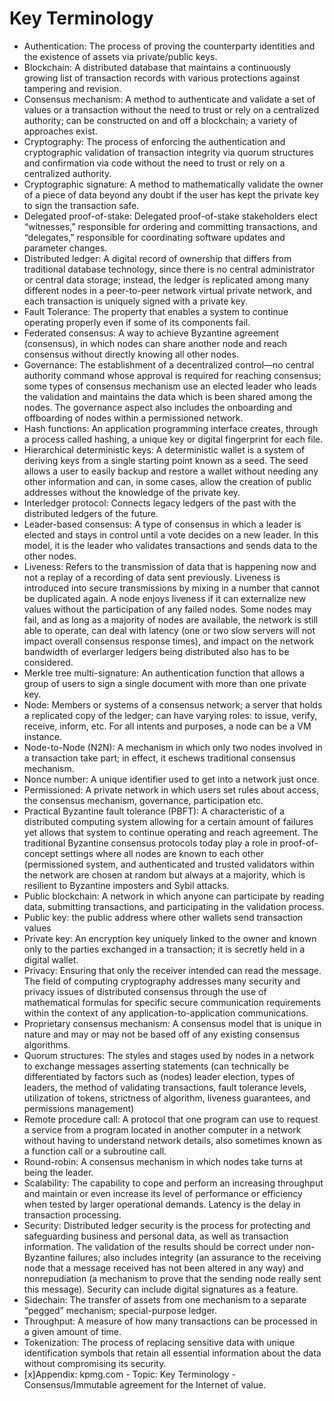 # Key Terminology

- Authentication:
  The process of proving the counterparty identities and the existence of assets via private/public keys.
- Blockchain:
  A distributed database that maintains a continuously growing list of transaction records with various protections against tampering and revision.
- Consensus mechanism:
  A method to authenticate and validate a set of values or a transaction without the need to trust or rely on a centralized authority; can be constructed on and off a blockchain; a variety of approaches exist.
- Cryptography: 
  The process of enforcing the authentication and cryptographic validation of transaction integrity via quorum structures and confirmation via code without the need to trust or rely on a centralized authority.
- Cryptographic signature:
  A method to mathematically validate the owner of a piece of data beyond any doubt if the user has kept the private key to sign the transaction safe.
- Delegated proof-of-stake:
  Delegated proof-of-stake stakeholders elect “witnesses,” responsible for ordering and committing transactions, and “delegates,” responsible for coordinating software updates and parameter changes.
- Distributed ledger:
  A digital record of ownership that differs from traditional database technology, since there is no central administrator or central data storage; instead, the ledger is replicated among many different nodes in a peer-to-peer network virtual private network, and each transaction is uniquely signed with a private key.
- Fault Tolerance: 
  The property that enables a system to continue operating properly even if some of its components fail.
- Federated consensus:
  A way to achieve Byzantine agreement (consensus), in which nodes can share another node and reach consensus without directly knowing all other nodes.
- Governance:
  The establishment of a decentralized control—no central authority command whose approval is required for reaching consensus; some types of consensus mechanism use an elected leader who leads the validation and maintains the data which is been shared among the nodes. The governance aspect also includes the onboarding and offboarding of nodes within a permissioned network.
- Hash functions:
  An application programming interface creates, through a process called hashing, a unique key or digital fingerprint for each file.
- Hierarchical deterministic keys:
  A deterministic wallet is a system of deriving keys from a single starting point known as a seed. The seed allows a user to easily backup and restore a wallet without needing any other information and can, in some cases, allow the creation of public addresses without the knowledge of the private key.
- Interledger protocol:
  Connects legacy ledgers of the past with the distributed ledgers of the future.
- Leader-based consensus:
  A type of consensus in which a leader is elected and stays in control until a vote decides on a new leader. In this model, it is the leader who validates transactions and sends data to the other nodes.
- Liveness:
  Refers to the transmission of data that is happening now and not a replay of a recording of data sent previously. Liveness is introduced into secure transmissions by mixing in a number that cannot be duplicated again. A node enjoys liveness if it can externalize new values without the participation of any failed nodes. Some nodes may fail, and as long as a majority of nodes are available, the network is still able to operate, can deal with latency (one or two slow servers will not impact overall consensus response times), and impact on the network bandwidth of everlarger ledgers being distributed also has to be considered.
- Merkle tree multi-signature:
  An authentication function that allows a group of users to sign a single document with more than one private key.
- Node:
  Members or systems of a consensus network; a server that holds a replicated copy of the ledger; can have varying roles: to issue, verify, receive, inform, etc. For all intents and purposes, a node can be a VM instance.
- Node-to-Node (N2N):
  A mechanism in which only two nodes involved in a transaction take part; in effect, it eschews traditional consensus mechanism.
- Nonce number:
  A unique identifier used to get into a network just once.
- Permissioned: 
  A private network in which users set rules about access, the consensus mechanism, governance, participation etc.
- Practical Byzantine fault tolerance (PBFT):
  A characteristic of a distributed computing system allowing for a certain amount of failures yet allows that system to continue operating and reach agreement. The traditional Byzantine consensus protocols today play a role in proof-of-concept settings where all nodes are known to each other (permissioned system, and authenticated and trusted validators within the network are chosen at random but always at a majority, which is resilient to Byzantine imposters and Sybil attacks.
- Public blockchain:
  A network in which anyone can participate by reading data, submitting transactions, and participating in the validation process.
- Public key:
  the public address where other wallets send transaction values
- Private key:
  An encryption key uniquely linked to the owner and known only to the parties exchanged in a transaction; it is secretly held in a digital wallet.
- Privacy:
  Ensuring that only the receiver intended can read the message. The field of computing cryptography addresses many security and privacy issues of distributed consensus through the use of mathematical formulas for specific secure communication requirements within the context of any application-to-application communications.
- Proprietary consensus mechanism:
  A consensus model that is unique in nature and may or may not be based off of any existing consensus algorithms.
- Quorum structures:
  The styles and stages used by nodes in a network to exchange messages asserting statements (can technically be differentiated by factors such as (nodes) leader election, types of leaders, the method of validating transactions, fault tolerance levels, utilization of tokens, strictness of algorithm, liveness guarantees, and permissions management)
- Remote procedure call:
  A protocol that one program can use to request a service from a program located in another computer in a network without having to understand network details, also sometimes known as a function call or a subroutine call.
- Round-robin:
  A consensus mechanism in which nodes take turns at being the leader.
- Scalability:
  The capability to cope and perform an increasing throughput and maintain or even increase its level of performance or efficiency when tested by larger operational demands. Latency is the delay in transaction processing.
- Security:
  Distributed ledger security is the process for protecting and safeguarding business and personal data, as well as transaction information. The validation of the results should be correct under non-Byzantine failures; also includes integrity (an assurance to the receiving node that a message received has not been altered in any way) and nonrepudiation (a mechanism to prove that the sending node really sent this message). Security can include digital signatures as a feature.
- Sidechain:
  The transfer of assets from one mechanism to a separate “pegged” mechanism; special-purpose ledger.
- Throughput:
  A measure of how many transactions can be processed in a given amount of time.
- Tokenization:
  The process of replacing sensitive data with unique identification symbols that retain all essential information about the data without compromising its security.
- [x]Appendix:
     kpmg.com - Topic: Key Terminology - Consensus/Immutable agreement for the Internet of value.